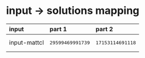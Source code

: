 # input -> solutions mapping
|input|part 1|part 2|
|:---|:---|:---|
|input-mattcl|<pre>29599469991739</pre>|<pre>17153114691118</pre>|
